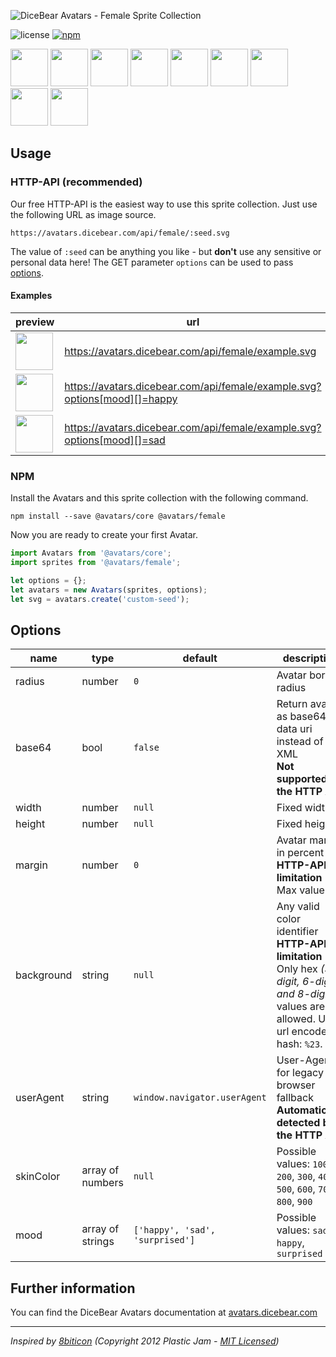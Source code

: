 ![DiceBear Avatars - Female Sprite Collection](https://raw.githubusercontent.com/DiceBear/avatars/master/packages/female/banner.svg?sanitize=true)

![license](https://img.shields.io/npm/l/@avatars/female.svg?style=flat-square)
[![npm](https://img.shields.io/npm/v/@avatars/female.svg?style=flat-square)](https://www.npmjs.com/package/@avatars/female)

<p>
    <img src="https://avatars.dicebear.com/api/female/1.svg" width="60" />
    <img src="https://avatars.dicebear.com/api/female/2.svg" width="60" />
    <img src="https://avatars.dicebear.com/api/female/3.svg" width="60" />
    <img src="https://avatars.dicebear.com/api/female/4.svg" width="60" />
    <img src="https://avatars.dicebear.com/api/female/5.svg" width="60" />
    <img src="https://avatars.dicebear.com/api/female/6.svg" width="60" />
    <img src="https://avatars.dicebear.com/api/female/7.svg" width="60" />
    <img src="https://avatars.dicebear.com/api/female/8.svg" width="60" />
    <img src="https://avatars.dicebear.com/api/female/9.svg" width="60" />
</p>

## Usage

### HTTP-API (recommended)

Our free HTTP-API is the easiest way to use this sprite collection. Just use the following URL as image source.

    https://avatars.dicebear.com/api/female/:seed.svg

The value of `:seed` can be anything you like - but **don't** use any sensitive or personal data here! The GET parameter
`options` can be used to pass [options](#options).

#### Examples

| preview                                                                                           | url                                                                      |
| ------------------------------------------------------------------------------------------------- | ------------------------------------------------------------------------ |
| <img src="https://avatars.dicebear.com/api/female/example.svg" width="60" />                       | https://avatars.dicebear.com/api/female/example.svg                       |
| <img src="https://avatars.dicebear.com/api/female/example.svg?options[mood][]=happy" width="60" /> | https://avatars.dicebear.com/api/female/example.svg?options[mood][]=happy |
| <img src="https://avatars.dicebear.com/api/female/example.svg?options[mood][]=sad" width="60" />   | https://avatars.dicebear.com/api/female/example.svg?options[mood][]=sad   |

### NPM

Install the Avatars and this sprite collection with the following command.

    npm install --save @avatars/core @avatars/female

Now you are ready to create your first Avatar.

```js
import Avatars from '@avatars/core';
import sprites from '@avatars/female';

let options = {};
let avatars = new Avatars(sprites, options);
let svg = avatars.create('custom-seed');
```

## Options

| name       | type             | default                         | description                                                                                                                                       |
| ---------- | ---------------- | ------------------------------- | ------------------------------------------------------------------------------------------------------------------------------------------------- |
| radius     | number           | `0`                             | Avatar border radius                                                                                                                              |
| base64     | bool             | `false`                         | Return avatar as base64 data uri instead of XML <br> **Not supported by the HTTP API**                                                            |
| width      | number           | `null`                          | Fixed width                                                                                                                                       |
| height     | number           | `null`                          | Fixed height                                                                                                                                      |
| margin     | number           | `0`                             | Avatar margin in percent<br> **HTTP-API limitation** Max value `25`                                                                               |
| background | string           | `null`                          | Any valid color identifier<br> **HTTP-API limitation** Only hex _(3-digit, 6-digit and 8-digit)_ values are allowed. Use url encoded hash: `%23`. |
| userAgent  | string           | `window.navigator.userAgent`    | User-Agent for legacy browser fallback<br> **Automatically detected by the HTTP API**                                                             |
| skinColor  | array of numbers | `null`                          | Possible values: `100`, `200`, `300`, `400`, `500`, `600`, `700`, `800`, `900`                                                                    |
| mood       | array of strings | `['happy', 'sad', 'surprised']` | Possible values: `sad`, `happy`, `surprised`                                                                                                      |

## Further information

You can find the DiceBear Avatars documentation at [avatars.dicebear.com](https://avatars.dicebear.com)

---

_Inspired by [8biticon](https://github.com/matveyco/8biticon) (Copyright 2012 Plastic Jam - [MIT Licensed](https://github.com/matveyco/8biticon/blob/dfe624da950fb2f8c43e1151c380d333c2b12225/old_python/LICENSE))_
